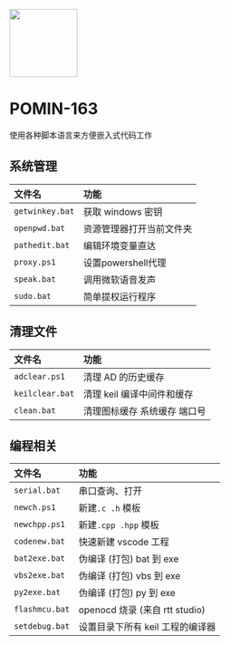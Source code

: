 
<img src="https://avatars.githubusercontent.com/u/67187713?v=4" width="120" height="120"></img>

# POMIN-163

使用各种脚本语言来方便嵌入式代码工作

## 系统管理

| 文件名 | 功能 |
| :-- | :-- |
| `getwinkey.bat`| 获取 windows 密钥|
| `openpwd.bat`| 资源管理器打开当前文件夹|
| `pathedit.bat`|编辑环境变量直达|
| `proxy.ps1`|设置powershell代理|
| `speak.bat`|调用微软语音发声|
| `sudo.bat`|简单提权运行程序|

## 清理文件

| 文件名 | 功能 |
| :-- | :-- |
| `adclear.ps1`| 清理 AD 的历史缓存|
| `keilclear.bat`|清理 keil 编译中间件和缓存|
| `clean.bat`  | 清理图标缓存 系统缓存 端口号|

## 编程相关

| 文件名 | 功能 |
| :-- | :-- |
| `serial.bat`|串口查询、打开|
| `newch.ps1`|新建`.c .h` 模板|
| `newchpp.ps1`|新建`.cpp .hpp` 模板|
| `codenew.bat`| 快速新建 vscode 工程|
| `bat2exe.bat`| 伪编译 (打包) bat 到 exe|
| `vbs2exe.bat`| 伪编译 (打包) vbs 到 exe|
| `py2exe.bat`| 伪编译 (打包) py 到 exe|
| `flashmcu.bat`| openocd 烧录 (来自 rtt studio)|
| `setdebug.bat`|设置目录下所有 keil 工程的编译器|


